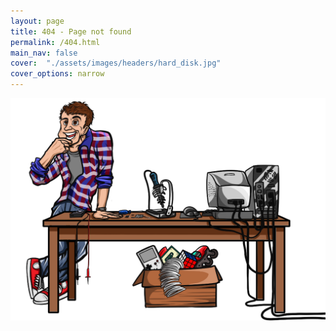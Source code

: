 ```yaml
---
layout: page
title: 404 - Page not found
permalink: /404.html
main_nav: false
cover:  "./assets/images/headers/hard_disk.jpg"
cover_options: narrow
---
```


![Box with things](/assets/mascot.no_shadow.png)

